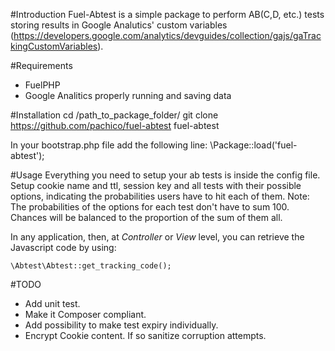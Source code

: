 #Introduction
Fuel-Abtest is a simple package to perform AB(C,D, etc.) tests storing results in Google Analutics' custom variables
(https://developers.google.com/analytics/devguides/collection/gajs/gaTrackingCustomVariables).

#Requirements
* FuelPHP
* Google Analitics properly running and saving data

#Installation
	cd /path_to_package_folder/
	git clone https://github.com/pachico/fuel-abtest fuel-abtest

In your bootstrap.php file add the following line:
	\Package::load('fuel-abtest');

#Usage
Everything you need to setup your ab tests is inside the config file.
Setup cookie name and ttl, session key and all tests with their possible options, indicating the probabilities users have to hit each of them.
Note: The probabilities of the options for each test don't have to sum 100. Chances will be balanced to the proportion of the sum of them all.

In any application, then, at _Controller_ or _View_ level, you can retrieve the Javascript code by using:
	
	\Abtest\Abtest::get_tracking_code();

#TODO
* Add unit test.
* Make it Composer compliant.
* Add possibility to make test expiry individually.
* Encrypt Cookie content. If so sanitize corruption attempts.